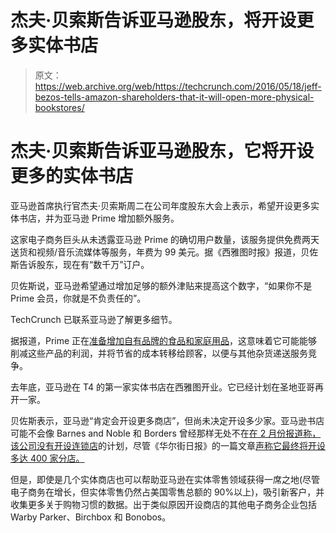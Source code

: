 # 杰夫·贝索斯告诉亚马逊股东，将开设更多实体书店

> 原文：<https://web.archive.org/web/https://techcrunch.com/2016/05/18/jeff-bezos-tells-amazon-shareholders-that-it-will-open-more-physical-bookstores/>

# 杰夫·贝索斯告诉亚马逊股东，它将开设更多的实体书店

亚马逊首席执行官杰夫·贝索斯周二在公司年度股东大会上表示，希望开设更多实体书店，并为亚马逊 Prime 增加额外服务。

这家电子商务巨头从未透露亚马逊 Prime 的确切用户数量，该服务提供免费两天送货和视频/音乐流媒体等服务，年费为 99 美元。据《西雅图时报》报道，贝佐斯告诉股东，现在有“数千万”订户。

贝佐斯说，亚马逊希望通过增加足够的额外津贴来提高这个数字，“如果你不是 Prime 会员，你就是不负责任的”。

TechCrunch 已联系亚马逊了解更多细节。

据报道，Prime 正在[准备增加自有品牌的食品和家庭用品](https://web.archive.org/web/20221006214112/https://beta.techcrunch.com/2016/05/15/amazon-will-soon-sell-its-own-private-label-groceries/)，这意味着它可能能够削减这些产品的利润，并将节省的成本转移给顾客，以便与其他杂货递送服务竞争。

去年底，亚马逊在 T4 的第一家实体书店在西雅图开业。它已经计划在圣地亚哥再开一家。

贝佐斯表示，亚马逊“肯定会开设更多商店”，但尚未决定开设多少家。亚马逊书店可能不会像 Barnes and Noble 和 Borders 曾经那样无处不在[在 2 月份报道称，该公司没有开设连锁店](https://web.archive.org/web/20221006214112/https://beta.techcrunch.com/2016/02/03/no-amazon-is-not-planning-a-network-of-300-400-bookstores/)的计划，尽管《华尔街日报》的一篇文章[声称它最终将开设多达 400 家分店。](https://web.archive.org/web/20221006214112/http://www.wsj.com/article_email/amazon-plans-hundreds-of-brick-and-mortar-bookstores-mall-ceo-says-1454449475-lMyQjAxMTE2MjA5MjUwMzIzWj)

但是，即使是几个实体商店也可以帮助亚马逊在实体零售领域获得一席之地(尽管电子商务在增长，但实体零售仍然占美国零售总额的 90%以上)，吸引新客户，并收集更多关于购物习惯的数据。出于类似原因开设商店的其他电子商务企业包括 Warby Parker、Birchbox 和 Bonobos。